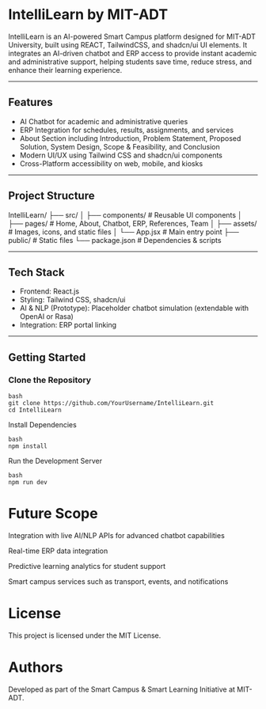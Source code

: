 # IntelliLearn by MIT-ADT

IntelliLearn is an AI-powered Smart Campus platform designed for MIT-ADT University, built using REACT, TailwindCSS, and shadcn/ui UI elements. It integrates an AI-driven chatbot and ERP access to provide instant academic and administrative support, helping students save time, reduce stress, and enhance their learning experience.

---

## Features
- AI Chatbot for academic and administrative queries  
- ERP Integration for schedules, results, assignments, and services  
- About Section including Introduction, Problem Statement, Proposed Solution, System Design, Scope & Feasibility, and Conclusion  
- Modern UI/UX using Tailwind CSS and shadcn/ui components  
- Cross-Platform accessibility on web, mobile, and kiosks  

---

## Project Structure
IntelliLearn/
├── src/
│ ├── components/ # Reusable UI components
│ ├── pages/ # Home, About, Chatbot, ERP, References, Team
│ ├── assets/ # Images, icons, and static files
│ └── App.jsx # Main entry point
├── public/ # Static files
└── package.json # Dependencies & scripts

---

## Tech Stack
- Frontend: React.js  
- Styling: Tailwind CSS, shadcn/ui  
- AI & NLP (Prototype): Placeholder chatbot simulation (extendable with OpenAI or Rasa)  
- Integration: ERP portal linking  

---

## Getting Started

### Clone the Repository
```
bash
git clone https://github.com/YourUsername/IntelliLearn.git
cd IntelliLearn
```
Install Dependencies
```
bash
npm install
```
Run the Development Server
```
bash
npm run dev
```
# Future Scope
Integration with live AI/NLP APIs for advanced chatbot capabilities

Real-time ERP data integration

Predictive learning analytics for student support

Smart campus services such as transport, events, and notifications

# License
This project is licensed under the MIT License.

# Authors
Developed as part of the Smart Campus & Smart Learning Initiative at MIT-ADT.

